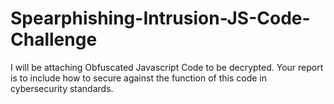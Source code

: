 # Spearphishing-Intrusion-JS-Code-Challenge
I will be attaching Obfuscated Javascript Code to be decrypted. Your report is to include how to secure against the function of this code in cybersecurity standards. 
